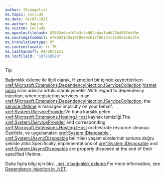 ```yaml
---
author: IEvangelist
ms.topic: include
ms.date: 04/07/2021
ms.author: dapine
ms.custom: include
ms.openlocfilehash: 82802e0aef69a3c3e902edaefad621b4062de09e
ms.sourcegitcommit: e7e0921d0a10f85e9cb12f8b87cc1639a6c8d3fe
ms.translationtype: MT
ms.contentlocale: tr-TR
ms.lasthandoff: 04/09/2021
ms.locfileid: "107260520"
---
```

> [!TIP]
> <span data-ttu-id="3508a-101">Bağımlılık ekleme ile ilgili olarak, Hizmetleri bir içinde kaydettirirken <xref:Microsoft.Extensions.DependencyInjection.IServiceCollection> [hizmet ömrü](/dotnet/core/extensions/dependency-injection.md#service-lifetimes) sizin adınıza örtülü olarak yönetilir.</span><span class="sxs-lookup"><span data-stu-id="3508a-101">With regard to dependency injection, when registering services in an <xref:Microsoft.Extensions.DependencyInjection.IServiceCollection>, the [service lifetime](/dotnet/core/extensions/dependency-injection.md#service-lifetimes) is managed implicitly on your behalf.</span></span> <span data-ttu-id="3508a-102"><xref:System.IServiceProvider>Ve buna karşılık gelen <xref:Microsoft.Extensions.Hosting.IHost> kaynak temizliği.</span><span class="sxs-lookup"><span data-stu-id="3508a-102">The <xref:System.IServiceProvider> and corresponding <xref:Microsoft.Extensions.Hosting.IHost> orchestrate resource cleanup.</span></span> <span data-ttu-id="3508a-103">Özellikle, ve uygulamaları <xref:System.IDisposable> , <xref:System.IAsyncDisposable> belirtilen yaşam sürelerinin sonuna doğru şekilde atıldı.</span><span class="sxs-lookup"><span data-stu-id="3508a-103">Specifically, implementations of <xref:System.IDisposable> and <xref:System.IAsyncDisposable> are properly disposed at the end of their specified lifetime.</span></span>
>
> <span data-ttu-id="3508a-104">Daha fazla bilgi için bkz. [.net 'e bağımlılık ekleme](/dotnet/core/extensions/dependency-injection.md).</span><span class="sxs-lookup"><span data-stu-id="3508a-104">For more information, see [Dependency injection in .NET](/dotnet/core/extensions/dependency-injection.md).</span></span>

